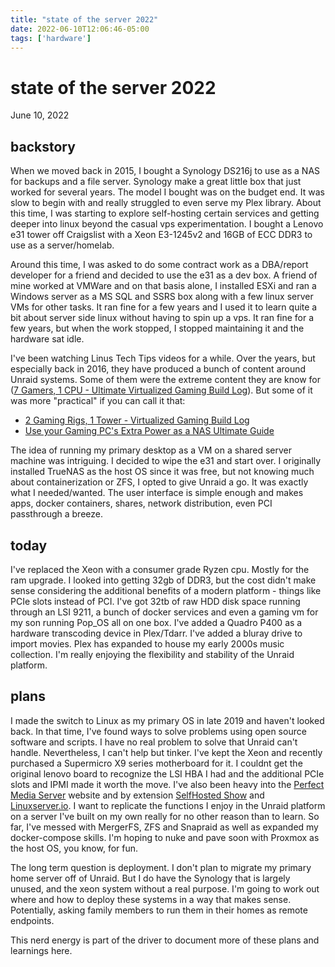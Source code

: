 ```yaml
---
title: "state of the server 2022"
date: 2022-06-10T12:06:46-05:00
tags: ['hardware']
---
```


# state of the server 2022
June 10, 2022

## backstory 

When we moved back in 2015, I bought a Synology DS216j to use as a NAS for backups and a file server. Synology make a great little box that just worked for several years. The model I bought was on the budget end. It was slow to begin with and really struggled to even serve my Plex library. About this time, I was starting to explore self-hosting certain services and getting deeper into linux beyond the casual vps experimentation. I bought a Lenovo e31 tower off Craigslist with a Xeon E3-1245v2 and 16GB of ECC DDR3 to use as a server/homelab. 

Around this time, I was asked to do some contract work as a DBA/report developer for a friend and decided to use the e31 as a dev box. A friend of mine worked at VMWare and on that basis alone, I installed ESXi and ran a Windows server as a MS SQL and SSRS box along with a few linux server VMs for other tasks. It ran fine for a few years and I used it to learn quite a bit about server side linux without having to spin up a vps. It ran fine for a few years, but when the work stopped, I stopped maintaining it and the hardware sat idle. 

I've been watching Linus Tech Tips videos for a while. Over the years, but especially back in 2016, they have produced a bunch of content around Unraid systems. Some of them were the extreme content they are know for ([7 Gamers, 1 CPU - Ultimate Virtualized Gaming Build Log](https://youtube.com/watch?v=LXOaCkbt4lI)). But some of it was more "practical" if you can call it that: 

- [2 Gaming Rigs, 1 Tower - Virtualized Gaming Build Log](https://youtube.com/watch?v=LuJYMCbIbPk)
- [Use your Gaming PC's Extra Power as a NAS Ultimate Guide](https://youtube.com/watch?v=dpXhSrhmUXo)

The idea of running my primary desktop as a VM on a shared server machine was intriguing. I decided to wipe the e31 and start over. I originally installed TrueNAS as the host OS since it was free, but not knowing much about containerization or ZFS, I opted to give Unraid a go. It was exactly what I needed/wanted. The user interface is simple enough and makes apps, docker containers, shares, network distribution, even PCI passthrough a breeze. 

## today

I've replaced the Xeon with a consumer grade Ryzen cpu. Mostly for the ram upgrade. I looked into getting 32gb of DDR3, but the cost didn't make sense considering the additional benefits of a modern platform - things like PCIe slots instead of PCI. I've got 32tb of raw HDD disk space running through an LSI 9211, a bunch of docker services and even a gaming vm for my son running Pop_OS all on one box. I've added a Quadro P400 as a hardware transcoding device in Plex/Tdarr. I've added a  bluray drive to import movies. Plex has expanded to house my early 2000s music collection. I'm really enjoying the flexibility and stability of the Unraid platform. 

## plans

I made the switch to Linux as my primary OS in late 2019 and haven't looked back. In that time, I've found ways to solve problems using open source software and scripts. I have no real problem to solve that Unraid can't handle. Nevertheless, I can't help but tinker. I've kept the Xeon and recently purchased a Supermicro X9 series motherboard for it. I couldnt get the original lenovo board to recognize the LSI HBA I had and the additional PCIe slots and IPMI made it worth the move. I've also been heavy into the [Perfect Media Server](https://perfectmediaserver.com/) website and by extension [SelfHosted Show](https://selfhosted.show/) and [Linuxserver.io](https://www.linuxserver.io/). I want to replicate the functions I enjoy in the Unraid platform on a server I've built on my own really for no other reason than to learn. So far, I've messed with MergerFS, ZFS and Snapraid as well as expanded my docker-compose skills. I'm hoping to nuke and pave soon with Proxmox as the host OS, you know, for fun. 

The long term question is deployment. I don't plan to migrate my primary home server off of Unraid. But I do have the Synology that is largely unused, and the xeon system without a real purpose. I'm going to work out where and how to deploy these systems in a way that makes sense. Potentially, asking family members to run them in their homes as remote endpoints. 

This nerd energy is part of the driver to document more of these plans and learnings here. 